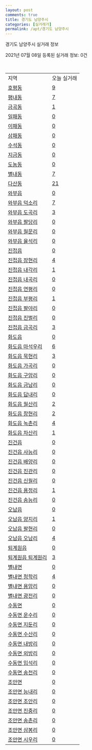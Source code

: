 ```yaml
---
layout: post
comments: true
title: 경기도 남양주시
categories: [실거래가]
permalink: /apt/경기도 남양주시
---
```


경기도 남양주시 실거래 정보

2021년 07월 08일 등록된 실거래 정보: 0건

<script type="text/javascript">
  google.charts.load('current', {'packages':['corechart']});
  google.charts.setOnLoadCallback(drawChart);

  function drawChart() {
    var data = google.visualization.arrayToDataTable([['거래일', '매매', '전월세', '전매'], ['20-07', 1006, 1303, 109], ['20-08', 798, 1339, 90], ['20-09', 750, 1254, 74], ['20-10', 901, 1286, 69], ['20-11', 1157, 1200, 113], ['20-12', 1446, 1493, 69], ['21-01', 1454, 1484, 49], ['21-02', 835, 1244, 31], ['21-03', 759, 1607, 42], ['21-04', 561, 1174, 37], ['21-05', 681, 1115, 36], ['21-06', 450, 1069, 20], ['21-07', 19, 71, 1]]);

    var options = {
      title: '최근 유형별 거래량 추이',
      legend: { position: 'bottom' }
    };

    var chart = new google.visualization.LineChart(document.getElementById('columnchart_material'));
    chart.draw(data, (options));
  }
</script>

<div id="columnchart_material" style="width: 95%; margin-left: -35px"></div>
<br>
<table class="sortable">
  <tr>
    <td>지역</td>
    <td>오늘 실거래</td>
  </tr>

  
  <tr class="item">
    <td><a href="경기도 남양주시 호평동">호평동</a></td>
    <td><a href="경기도 남양주시 호평동">9</a></td>
  </tr>
    

  <tr class="item">
    <td><a href="경기도 남양주시 평내동">평내동</a></td>
    <td><a href="경기도 남양주시 평내동">7</a></td>
  </tr>
    

  <tr class="item">
    <td><a href="경기도 남양주시 금곡동">금곡동</a></td>
    <td><a href="경기도 남양주시 금곡동">1</a></td>
  </tr>
    

  <tr class="item">
    <td><a href="경기도 남양주시 일패동">일패동</a></td>
    <td><a href="경기도 남양주시 일패동">0</a></td>
  </tr>
    

  <tr class="item">
    <td><a href="경기도 남양주시 이패동">이패동</a></td>
    <td><a href="경기도 남양주시 이패동">0</a></td>
  </tr>
    

  <tr class="item">
    <td><a href="경기도 남양주시 삼패동">삼패동</a></td>
    <td><a href="경기도 남양주시 삼패동">0</a></td>
  </tr>
    

  <tr class="item">
    <td><a href="경기도 남양주시 수석동">수석동</a></td>
    <td><a href="경기도 남양주시 수석동">0</a></td>
  </tr>
    

  <tr class="item">
    <td><a href="경기도 남양주시 지금동">지금동</a></td>
    <td><a href="경기도 남양주시 지금동">0</a></td>
  </tr>
    

  <tr class="item">
    <td><a href="경기도 남양주시 도농동">도농동</a></td>
    <td><a href="경기도 남양주시 도농동">0</a></td>
  </tr>
    

  <tr class="item">
    <td><a href="경기도 남양주시 별내동">별내동</a></td>
    <td><a href="경기도 남양주시 별내동">7</a></td>
  </tr>
    

  <tr class="item">
    <td><a href="경기도 남양주시 다산동">다산동</a></td>
    <td><a href="경기도 남양주시 다산동">21</a></td>
  </tr>
    

  <tr class="item">
    <td><a href="경기도 남양주시 와부읍">와부읍</a></td>
    <td><a href="경기도 남양주시 와부읍">0</a></td>
  </tr>
    

  <tr class="item">
    <td><a href="경기도 남양주시 와부읍 덕소리">와부읍 덕소리</a></td>
    <td><a href="경기도 남양주시 와부읍 덕소리">7</a></td>
  </tr>
    

  <tr class="item">
    <td><a href="경기도 남양주시 와부읍 도곡리">와부읍 도곡리</a></td>
    <td><a href="경기도 남양주시 와부읍 도곡리">3</a></td>
  </tr>
    

  <tr class="item">
    <td><a href="경기도 남양주시 와부읍 팔당리">와부읍 팔당리</a></td>
    <td><a href="경기도 남양주시 와부읍 팔당리">0</a></td>
  </tr>
    

  <tr class="item">
    <td><a href="경기도 남양주시 와부읍 월문리">와부읍 월문리</a></td>
    <td><a href="경기도 남양주시 와부읍 월문리">0</a></td>
  </tr>
    

  <tr class="item">
    <td><a href="경기도 남양주시 와부읍 율석리">와부읍 율석리</a></td>
    <td><a href="경기도 남양주시 와부읍 율석리">0</a></td>
  </tr>
    

  <tr class="item">
    <td><a href="경기도 남양주시 진접읍">진접읍</a></td>
    <td><a href="경기도 남양주시 진접읍">0</a></td>
  </tr>
    

  <tr class="item">
    <td><a href="경기도 남양주시 진접읍 장현리">진접읍 장현리</a></td>
    <td><a href="경기도 남양주시 진접읍 장현리">4</a></td>
  </tr>
    

  <tr class="item">
    <td><a href="경기도 남양주시 진접읍 내각리">진접읍 내각리</a></td>
    <td><a href="경기도 남양주시 진접읍 내각리">1</a></td>
  </tr>
    

  <tr class="item">
    <td><a href="경기도 남양주시 진접읍 내곡리">진접읍 내곡리</a></td>
    <td><a href="경기도 남양주시 진접읍 내곡리">0</a></td>
  </tr>
    

  <tr class="item">
    <td><a href="경기도 남양주시 진접읍 연평리">진접읍 연평리</a></td>
    <td><a href="경기도 남양주시 진접읍 연평리">0</a></td>
  </tr>
    

  <tr class="item">
    <td><a href="경기도 남양주시 진접읍 부평리">진접읍 부평리</a></td>
    <td><a href="경기도 남양주시 진접읍 부평리">1</a></td>
  </tr>
    

  <tr class="item">
    <td><a href="경기도 남양주시 진접읍 팔야리">진접읍 팔야리</a></td>
    <td><a href="경기도 남양주시 진접읍 팔야리">0</a></td>
  </tr>
    

  <tr class="item">
    <td><a href="경기도 남양주시 진접읍 진벌리">진접읍 진벌리</a></td>
    <td><a href="경기도 남양주시 진접읍 진벌리">0</a></td>
  </tr>
    

  <tr class="item">
    <td><a href="경기도 남양주시 진접읍 금곡리">진접읍 금곡리</a></td>
    <td><a href="경기도 남양주시 진접읍 금곡리">3</a></td>
  </tr>
    

  <tr class="item">
    <td><a href="경기도 남양주시 화도읍">화도읍</a></td>
    <td><a href="경기도 남양주시 화도읍">0</a></td>
  </tr>
    

  <tr class="item">
    <td><a href="경기도 남양주시 화도읍 마석우리">화도읍 마석우리</a></td>
    <td><a href="경기도 남양주시 화도읍 마석우리">6</a></td>
  </tr>
    

  <tr class="item">
    <td><a href="경기도 남양주시 화도읍 묵현리">화도읍 묵현리</a></td>
    <td><a href="경기도 남양주시 화도읍 묵현리">3</a></td>
  </tr>
    

  <tr class="item">
    <td><a href="경기도 남양주시 화도읍 가곡리">화도읍 가곡리</a></td>
    <td><a href="경기도 남양주시 화도읍 가곡리">0</a></td>
  </tr>
    

  <tr class="item">
    <td><a href="경기도 남양주시 화도읍 구암리">화도읍 구암리</a></td>
    <td><a href="경기도 남양주시 화도읍 구암리">0</a></td>
  </tr>
    

  <tr class="item">
    <td><a href="경기도 남양주시 화도읍 금남리">화도읍 금남리</a></td>
    <td><a href="경기도 남양주시 화도읍 금남리">0</a></td>
  </tr>
    

  <tr class="item">
    <td><a href="경기도 남양주시 화도읍 답내리">화도읍 답내리</a></td>
    <td><a href="경기도 남양주시 화도읍 답내리">0</a></td>
  </tr>
    

  <tr class="item">
    <td><a href="경기도 남양주시 화도읍 월산리">화도읍 월산리</a></td>
    <td><a href="경기도 남양주시 화도읍 월산리">2</a></td>
  </tr>
    

  <tr class="item">
    <td><a href="경기도 남양주시 화도읍 창현리">화도읍 창현리</a></td>
    <td><a href="경기도 남양주시 화도읍 창현리">2</a></td>
  </tr>
    

  <tr class="item">
    <td><a href="경기도 남양주시 화도읍 녹촌리">화도읍 녹촌리</a></td>
    <td><a href="경기도 남양주시 화도읍 녹촌리">4</a></td>
  </tr>
    

  <tr class="item">
    <td><a href="경기도 남양주시 화도읍 차산리">화도읍 차산리</a></td>
    <td><a href="경기도 남양주시 화도읍 차산리">1</a></td>
  </tr>
    

  <tr class="item">
    <td><a href="경기도 남양주시 진건읍">진건읍</a></td>
    <td><a href="경기도 남양주시 진건읍">0</a></td>
  </tr>
    

  <tr class="item">
    <td><a href="경기도 남양주시 진건읍 사능리">진건읍 사능리</a></td>
    <td><a href="경기도 남양주시 진건읍 사능리">0</a></td>
  </tr>
    

  <tr class="item">
    <td><a href="경기도 남양주시 진건읍 배양리">진건읍 배양리</a></td>
    <td><a href="경기도 남양주시 진건읍 배양리">0</a></td>
  </tr>
    

  <tr class="item">
    <td><a href="경기도 남양주시 진건읍 진관리">진건읍 진관리</a></td>
    <td><a href="경기도 남양주시 진건읍 진관리">0</a></td>
  </tr>
    

  <tr class="item">
    <td><a href="경기도 남양주시 진건읍 신월리">진건읍 신월리</a></td>
    <td><a href="경기도 남양주시 진건읍 신월리">0</a></td>
  </tr>
    

  <tr class="item">
    <td><a href="경기도 남양주시 진건읍 용정리">진건읍 용정리</a></td>
    <td><a href="경기도 남양주시 진건읍 용정리">1</a></td>
  </tr>
    

  <tr class="item">
    <td><a href="경기도 남양주시 진건읍 송능리">진건읍 송능리</a></td>
    <td><a href="경기도 남양주시 진건읍 송능리">0</a></td>
  </tr>
    

  <tr class="item">
    <td><a href="경기도 남양주시 오남읍">오남읍</a></td>
    <td><a href="경기도 남양주시 오남읍">0</a></td>
  </tr>
    

  <tr class="item">
    <td><a href="경기도 남양주시 오남읍 양지리">오남읍 양지리</a></td>
    <td><a href="경기도 남양주시 오남읍 양지리">1</a></td>
  </tr>
    

  <tr class="item">
    <td><a href="경기도 남양주시 오남읍 팔현리">오남읍 팔현리</a></td>
    <td><a href="경기도 남양주시 오남읍 팔현리">0</a></td>
  </tr>
    

  <tr class="item">
    <td><a href="경기도 남양주시 오남읍 오남리">오남읍 오남리</a></td>
    <td><a href="경기도 남양주시 오남읍 오남리">4</a></td>
  </tr>
    

  <tr class="item">
    <td><a href="경기도 남양주시 퇴계원읍">퇴계원읍</a></td>
    <td><a href="경기도 남양주시 퇴계원읍">0</a></td>
  </tr>
    

  <tr class="item">
    <td><a href="경기도 남양주시 퇴계원읍 퇴계원리">퇴계원읍 퇴계원리</a></td>
    <td><a href="경기도 남양주시 퇴계원읍 퇴계원리">3</a></td>
  </tr>
    

  <tr class="item">
    <td><a href="경기도 남양주시 별내면">별내면</a></td>
    <td><a href="경기도 남양주시 별내면">0</a></td>
  </tr>
    

  <tr class="item">
    <td><a href="경기도 남양주시 별내면 청학리">별내면 청학리</a></td>
    <td><a href="경기도 남양주시 별내면 청학리">4</a></td>
  </tr>
    

  <tr class="item">
    <td><a href="경기도 남양주시 별내면 용암리">별내면 용암리</a></td>
    <td><a href="경기도 남양주시 별내면 용암리">0</a></td>
  </tr>
    

  <tr class="item">
    <td><a href="경기도 남양주시 별내면 광전리">별내면 광전리</a></td>
    <td><a href="경기도 남양주시 별내면 광전리">0</a></td>
  </tr>
    

  <tr class="item">
    <td><a href="경기도 남양주시 수동면">수동면</a></td>
    <td><a href="경기도 남양주시 수동면">0</a></td>
  </tr>
    

  <tr class="item">
    <td><a href="경기도 남양주시 수동면 운수리">수동면 운수리</a></td>
    <td><a href="경기도 남양주시 수동면 운수리">0</a></td>
  </tr>
    

  <tr class="item">
    <td><a href="경기도 남양주시 수동면 지둔리">수동면 지둔리</a></td>
    <td><a href="경기도 남양주시 수동면 지둔리">0</a></td>
  </tr>
    

  <tr class="item">
    <td><a href="경기도 남양주시 수동면 수산리">수동면 수산리</a></td>
    <td><a href="경기도 남양주시 수동면 수산리">0</a></td>
  </tr>
    

  <tr class="item">
    <td><a href="경기도 남양주시 수동면 내방리">수동면 내방리</a></td>
    <td><a href="경기도 남양주시 수동면 내방리">0</a></td>
  </tr>
    

  <tr class="item">
    <td><a href="경기도 남양주시 수동면 외방리">수동면 외방리</a></td>
    <td><a href="경기도 남양주시 수동면 외방리">0</a></td>
  </tr>
    

  <tr class="item">
    <td><a href="경기도 남양주시 수동면 입석리">수동면 입석리</a></td>
    <td><a href="경기도 남양주시 수동면 입석리">0</a></td>
  </tr>
    

  <tr class="item">
    <td><a href="경기도 남양주시 수동면 송천리">수동면 송천리</a></td>
    <td><a href="경기도 남양주시 수동면 송천리">0</a></td>
  </tr>
    

  <tr class="item">
    <td><a href="경기도 남양주시 조안면">조안면</a></td>
    <td><a href="경기도 남양주시 조안면">0</a></td>
  </tr>
    

  <tr class="item">
    <td><a href="경기도 남양주시 조안면 능내리">조안면 능내리</a></td>
    <td><a href="경기도 남양주시 조안면 능내리">0</a></td>
  </tr>
    

  <tr class="item">
    <td><a href="경기도 남양주시 조안면 조안리">조안면 조안리</a></td>
    <td><a href="경기도 남양주시 조안면 조안리">0</a></td>
  </tr>
    

  <tr class="item">
    <td><a href="경기도 남양주시 조안면 진중리">조안면 진중리</a></td>
    <td><a href="경기도 남양주시 조안면 진중리">0</a></td>
  </tr>
    

  <tr class="item">
    <td><a href="경기도 남양주시 조안면 송촌리">조안면 송촌리</a></td>
    <td><a href="경기도 남양주시 조안면 송촌리">0</a></td>
  </tr>
    

  <tr class="item">
    <td><a href="경기도 남양주시 조안면 삼봉리">조안면 삼봉리</a></td>
    <td><a href="경기도 남양주시 조안면 삼봉리">0</a></td>
  </tr>
    

  <tr class="item">
    <td><a href="경기도 남양주시 조안면 시우리">조안면 시우리</a></td>
    <td><a href="경기도 남양주시 조안면 시우리">0</a></td>
  </tr>
    


</table>


    
